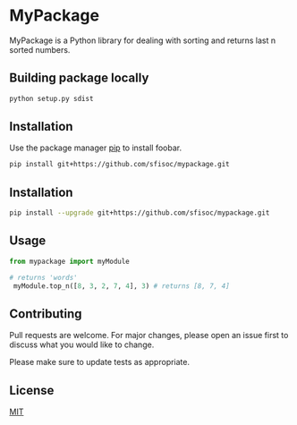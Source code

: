 # MyPackage

MyPackage is a Python library for dealing with sorting and returns last n sorted numbers.

## Building package locally

```bash
python setup.py sdist 
```

## Installation

Use the package manager [pip](https://pip.pypa.io/en/stable/) to install foobar.

```bash
pip install git+https://github.com/sfisoc/mypackage.git
```

## Installation

```bash
pip install --upgrade git+https://github.com/sfisoc/mypackage.git
```

## Usage

```python
from mypackage import myModule

# returns 'words'
 myModule.top_n([8, 3, 2, 7, 4], 3) # returns [8, 7, 4]
```

## Contributing
Pull requests are welcome. For major changes, please open an issue first to discuss what you would like to change.

Please make sure to update tests as appropriate.

## License
[MIT](https://choosealicense.com/licenses/mit/)